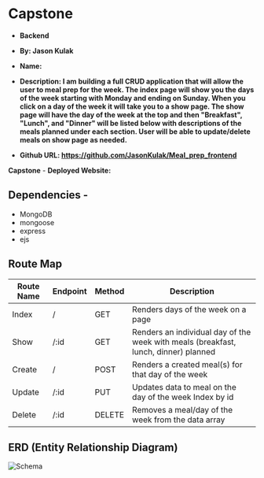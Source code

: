 # Capstone
- **Backend**

- **By: Jason Kulak**
- **Name:**
- **Description: I am building a full CRUD application that will allow the user to meal prep for the week. The index page will show you the days of the week starting with Monday and ending on Sunday. When you click on a day of the week it will take you to a show page. The show page will have the day of the week at the top and then "Breakfast", "Lunch", and "Dinner" will be listed below with descriptions of the meals planned under each section. User will be able to update/delete meals on show page as needed.**

- **Github URL: https://github.com/JasonKulak/Meal_prep_frontend**

**Capstone**
    - **Deployed Website:**

## Dependencies -
- MongoDB
- mongoose
- express
- ejs

## Route Map
| Route Name  | Endpoint | Method | Description                 |
| ----------- | -------- | ------ | --------------------------- |
| Index |  /   | GET    | Renders days of the week on a page |
| Show | /:id | GET | Renders an individual day of the week with meals (breakfast, lunch, dinner) planned |
| Create |  /   | POST    | Renders a created meal(s) for that day of the week |
| Update | /:id   | PUT    | Updates data to meal on the day of the week Index by id |
| Delete | /:id   | DELETE   | Removes a meal/day of the week from the data array |

## ERD (Entity Relationship Diagram)
![Schema](https://imgur.com/1ecQZms.jpg)